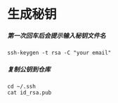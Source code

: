 # 生成秘钥

##### 第一次回车后会提示输入秘钥文件名

```$xslt
ssh-keygen -t rsa -C "your email"
```

##### 复制公钥到仓库

```$xslt
cd ~/.ssh
cat id_rsa.pub
```
